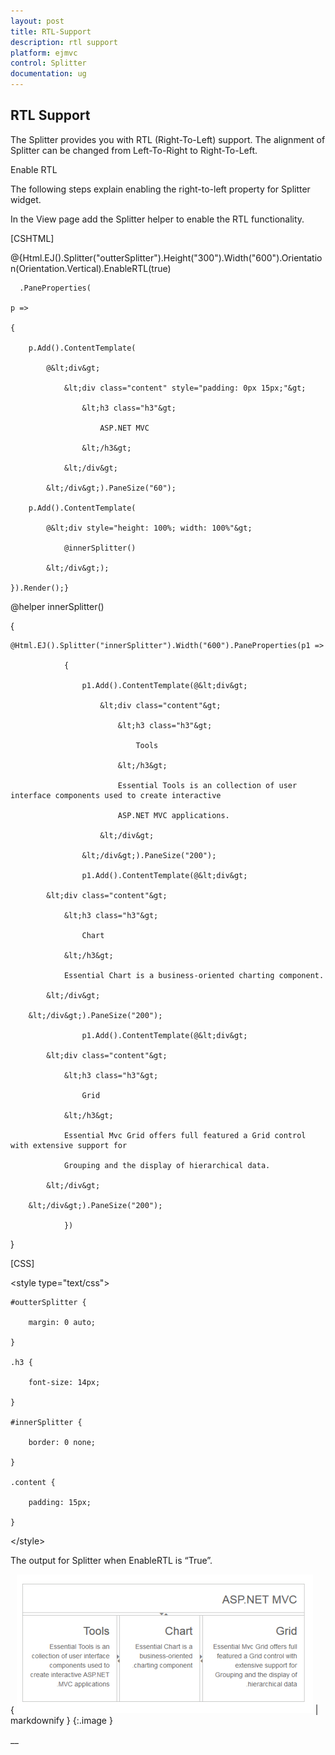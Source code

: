 ```yaml
---
layout: post
title: RTL-Support
description: rtl support
platform: ejmvc
control: Splitter
documentation: ug
---
```


## RTL Support

The Splitter provides you with RTL (Right-To-Left) support. The alignment of Splitter can be changed from Left-To-Right to Right-To-Left.

Enable RTL

The following steps explain enabling the right-to-left property for Splitter widget.

In the View page add the Splitter helper to enable the RTL functionality. 



[CSHTML]



@{Html.EJ().Splitter("outterSplitter").Height("300").Width("600").Orientation(Orientation.Vertical).EnableRTL(true)

      .PaneProperties(

    p =>

    {

        p.Add().ContentTemplate(

            @&lt;div&gt;

                &lt;div class="content" style="padding: 0px 15px;"&gt;

                    &lt;h3 class="h3"&gt;

                        ASP.NET MVC

                    &lt;/h3&gt;

                &lt;/div&gt;

            &lt;/div&gt;).PaneSize("60");

        p.Add().ContentTemplate(

            @&lt;div style="height: 100%; width: 100%"&gt;

                @innerSplitter()

            &lt;/div&gt;);

    }).Render();}



@helper innerSplitter()

{

    @Html.EJ().Splitter("innerSplitter").Width("600").PaneProperties(p1 =>

                {

                    p1.Add().ContentTemplate(@&lt;div&gt;

                        &lt;div class="content"&gt;

                            &lt;h3 class="h3"&gt;

                                Tools

                            &lt;/h3&gt;

                            Essential Tools is an collection of user interface components used to create interactive

                            ASP.NET MVC applications.

                        &lt;/div&gt;

                    &lt;/div&gt;).PaneSize("200");

                    p1.Add().ContentTemplate(@&lt;div&gt;

            &lt;div class="content"&gt;

                &lt;h3 class="h3"&gt;

                    Chart

                &lt;/h3&gt;

                Essential Chart is a business-oriented charting component.

            &lt;/div&gt;

        &lt;/div&gt;).PaneSize("200");

                    p1.Add().ContentTemplate(@&lt;div&gt;

            &lt;div class="content"&gt;

                &lt;h3 class="h3"&gt;

                    Grid

                &lt;/h3&gt;

                Essential Mvc Grid offers full featured a Grid control with extensive support for

                Grouping and the display of hierarchical data.

            &lt;/div&gt;

        &lt;/div&gt;).PaneSize("200");

                })

}

[CSS]

&lt;style type="text/css"&gt;

    #outterSplitter {

        margin: 0 auto;

    }

    .h3 {

        font-size: 14px;

    }

    #innerSplitter {

        border: 0 none;

    }

    .content {

        padding: 15px;

    }

&lt;/style&gt;







The output for Splitter when EnableRTL is “True”.



{ ![](RTL-Support_images/RTL-Support_img1.png) | markdownify }
{:.image }








__


